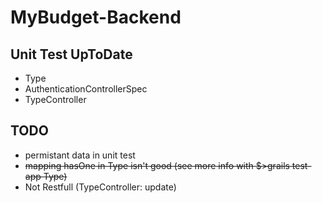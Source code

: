 # MyBudget-Backend

Unit Test UpToDate
--------------
* Type
* AuthenticationControllerSpec
* TypeController


TODO
----

* permistant data in unit test
* ~~mapping hasOne in Type isn't good (see more info with $>grails test-app Type)~~
* Not Restfull (TypeController: update)